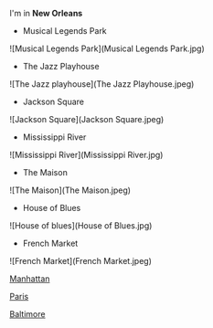 I'm in **New Orleans**

- Musical Legends Park

![Musical Legends Park](Musical Legends Park.jpg)

- The Jazz Playhouse

![The Jazz playhouse](The Jazz Playhouse.jpeg)

- Jackson Square

![Jackson Square](Jackson Square.jpeg)

- Mississippi River

![Mississippi River](Mississippi River.jpg)

- The Maison

![The Maison](The Maison.jpeg)

- House of Blues

![House of blues](House of Blues.jpg)

- French Market

![French Market](French Market.jpeg)

[Manhattan](index.html)

[Paris](france.html)

[Baltimore](baltimore.html)
